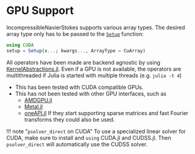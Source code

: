 # GPU Support

IncompressibleNavierStokes supports various array types. The desired array type
only has to be passed to the [`Setup`](@ref) function:

```julia
using CUDA
setup = Setup(x...; kwargs..., ArrayType = CuArray)
```

All operators have been
made are backend agnostic by using
[KernelAbstractions.jl](https://github.com/JuliaGPU/KernelAbstractions.jl/).
Even if a GPU is not available, the operators are multithreaded if
Julia is started with multiple threads (e.g. `julia -t 4`)

- This has been tested with CUDA compatible GPUs.
- This has not been tested with other GPU interfaces, such as
    - [AMDGPU.jl](https://github.com/JuliaGPU/AMDGPU.jl)
    - [Metal.jl](https://github.com/JuliaGPU/Metal.jl)
    - [oneAPI.jl](https://github.com/JuliaGPU/oneAPI.jl)
  If they start supporting sparse matrices and fast Fourier transforms they
  could also be used. 

!!! note "`psolver_direct` on CUDA"
    To use a specialized linear solver for CUDA, make sure to install and
    `using` CUDA.jl and CUDSS.jl. Then `psolver_direct` will automatically use
    the CUDSS solver.
